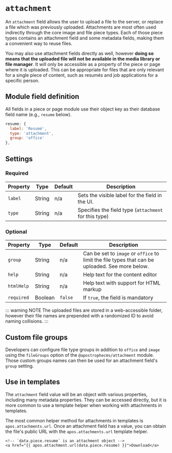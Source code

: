 # `attachment`

An `attachment` field allows the user to upload a file to the server, or replace a file which was previously uploaded. Attachments are most often used indirectly through the core image <!-- TODO: link --> and file <!-- TODO: link --> piece types. Each of those piece types contains an attachment field and some metadata fields, making them a convenient way to reuse files.

You may also use attachment fields directly as well, however **doing so means that the uploaded file will not be available in the media library or file manager**. It will only be accessible as a property of the piece or page where it is uploaded. This can be appropriate for files that are only relevant for a single piece of content, such as resumés and job applications for a specific person.

## Module field definition

All fields in a piece or page module use their object key as their database field name (e.g., `resume` below).

```javascript
resume: {
  label: 'Resumé',
  type: 'attachment',
  group: 'office'
},
```

## Settings

### Required

|  Property | Type   | Default | Description |
|-----------|-----------|-----------|------------|
|`label` | String | n/a | Sets the visible label for the field in the UI. |
|`type` | String | n/a | Specifies the field type (`attachment` for this type) |

### Optional

|  Property | Type   | Default | Description |
|-----------|-----------|-----------|-----------|
|`group` | String | n/a | Can be set to `image` or `office` to limit the file types that can be uploaded. See more below. |
|`help` | String | n/a | Help text for the content editor |
|`htmlHelp` | String | n/a | Help text with support for HTML markup | universal |
|`required` | Boolean | `false` | If `true`, the field is mandatory |

<!-- TODO: The following settings are likely to return, but are not yet implemented. -->
<!-- |`aspectRatio` | Array | n/a | Only applies to image files. If set to an array like `[ 2, 1 ]`, the image must have that aspect ratio and will be autocropped if the user does not manually crop. Only suitable if group is images. | -->
<!-- |`contextual` | Boolean | `false` | If `true`, it will prevent the field from appearing in the editor modal | -->
<!-- |`crop` | Boolean | `false` | Only applies to image files. If `true`, the user may crop the attachment. Only suitable if group is images. | -->
<!-- |`minSize` | Array | n/a | Only applies to image files. if set to an array like `[ 640, 480 ]`, the image must have at least the specified minimum width and height. Only suitable if group is images. | -->
<!-- |`readOnly` | Boolean | `false` | If `true`, prevents the user from editing the field value | -->

::: warning NOTE
The uploaded files are stored in a web-accessible folder, however their file names are prepended with a randomized ID to avoid naming collisions.
:::

## Custom file groups

Developers can configure file type groups in addition to `office` and `image` using the `fileGroups` option of the `@apostrophecms/attachment` module. Those custom groups names can then be used for an attachment field's `group` setting.

<!-- TODO: Link to the attachment module page for this instead once available. -->

## Use in templates

The `attachment` field value will be an object with various properties, including many metadata properties. They can be accessed directly, but it is more common to use a template helper when working with attachments in templates.

The most common helper method for attachments in templates is `apos.attachments.url`. Once an attachment field has a value, you can obtain the file's public URL with the `apos.attachments.url` template helper.

<!-- TODO: Link to the attachment module for other helpers. -->

```django
<!-- `data.piece.resume` is an attachment object -->
<a href="{{ apos.attachment.url(data.piece.resume) }}">Download</a>
```